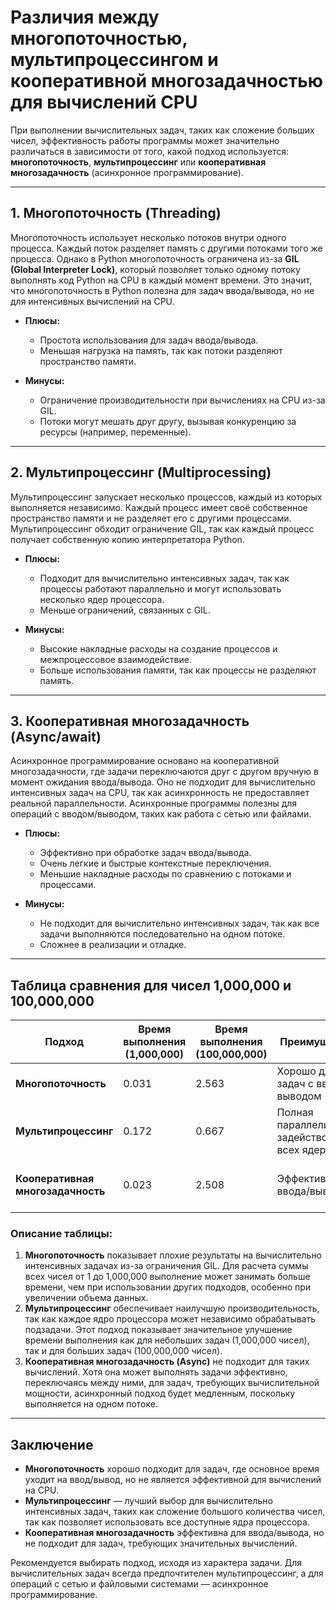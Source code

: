# Различия между многопоточностью, мультипроцессингом и кооперативной многозадачностью для вычислений CPU

При выполнении вычислительных задач, таких как сложение больших чисел, эффективность работы программы может значительно
различаться в зависимости от того, какой подход используется: **многопоточность**, **мультипроцессинг** или **кооперативная
многозадачность** (асинхронное программирование).

---

## 1. Многопоточность (Threading)

Многопоточность использует несколько потоков внутри одного процесса. Каждый поток разделяет память с другими потоками того же
процесса. Однако в Python многопоточность ограничена из-за **GIL (Global Interpreter Lock)**, который позволяет только одному
потоку выполнять код Python на CPU в каждый момент времени. Это значит, что многопоточность в Python полезна для задач
ввода/вывода, но не для интенсивных вычислений на CPU.

- **Плюсы:**
    - Простота использования для задач ввода/вывода.
    - Меньшая нагрузка на память, так как потоки разделяют пространство памяти.

- **Минусы:**
    - Ограничение производительности при вычислениях на CPU из-за GIL.
    - Потоки могут мешать друг другу, вызывая конкуренцию за ресурсы (например, переменные).

---

## 2. Мультипроцессинг (Multiprocessing)

Мультипроцессинг запускает несколько процессов, каждый из которых выполняется независимо. Каждый процесс имеет своё собственное
пространство памяти и не разделяет его с другими процессами. Мультипроцессинг обходит ограничение GIL, так как каждый процесс
получает собственную копию интерпретатора Python.

- **Плюсы:**
    - Подходит для вычислительно интенсивных задач, так как процессы работают параллельно и могут использовать несколько ядер
      процессора.
    - Меньше ограничений, связанных с GIL.

- **Минусы:**
    - Высокие накладные расходы на создание процессов и межпроцессовое взаимодействие.
    - Больше использования памяти, так как процессы не разделяют память.

---

## 3. Кооперативная многозадачность (Async/await)

Асинхронное программирование основано на кооперативной многозадачности, где задачи переключаются друг с другом вручную в момент
ожидания ввода/вывода. Оно не подходит для вычислительно интенсивных задач на CPU, так как асинхронность не предоставляет
реальной параллельности. Асинхронные программы полезны для операций с вводом/выводом, таких как работа с сетью или файлами.

- **Плюсы:**
    - Эффективно при обработке задач ввода/вывода.
    - Очень легкие и быстрые контекстные переключения.
    - Меньшие накладные расходы по сравнению с потоками и процессами.

- **Минусы:**
    - Не подходит для вычислительно интенсивных задач, так как все задачи выполняются последовательно на одном потоке.
    - Сложнее в реализации и отладке.

---

## Таблица сравнения для чисел 1,000,000 и 100,000,000

| Подход                            | Время выполнения (1,000,000) | Время выполнения (100,000,000) | Преимущества                                    | Недостатки                                             |
|-----------------------------------|------------------------------|--------------------------------|-------------------------------------------------|--------------------------------------------------------|
| **Многопоточность**               | 0.031                        | 2.563                          | Хорошо для задач с вводом/выводом               | GIL ограничивает производительность на CPU             |
| **Мультипроцессинг**              | 0.172                        | 0.667                          | Полная параллелизация, задействование всех ядер | Высокие накладные расходы на создание процессов        |
| **Кооперативная многозадачность** | 0.023                        | 2.508                          | Эффективно для ввода/вывода                     | Непригоден для задач, требующих интенсивных вычислений |

### Описание таблицы:

1. **Многопоточность** показывает плохие результаты на вычислительно интенсивных задачах из-за ограничения GIL. Для расчета
   суммы всех чисел от 1 до 1,000,000 выполнение может занимать больше времени, чем при использовании других подходов, особенно
   при увеличении объема данных.
2. **Мультипроцессинг** обеспечивает наилучшую производительность, так как каждое ядро процессора может независимо обрабатывать
   подзадачи. Этот подход показывает значительное улучшение времени выполнения как для небольших задач (1,000,000 чисел), так и
   для больших задач (100,000,000 чисел).
3. **Кооперативная многозадачность (Async)** не подходит для таких вычислений. Хотя она может выполнять задачи эффективно,
   переключаясь между ними, для задач, требующих вычислительной мощности, асинхронный подход будет медленным, поскольку
   выполняется на одном потоке.

---

## Заключение

- **Многопоточность** хорошо подходит для задач, где основное время уходит на ввод/вывод, но не является эффективной для
  вычислений на CPU.
- **Мультипроцессинг** — лучший выбор для вычислительно интенсивных задач, таких как сложение большого количества чисел, так
  как позволяет использовать все доступные ядра процессора.
- **Кооперативная многозадачность** эффективна для ввода/вывода, но не подходит для задач, требующих значительных вычислений.

Рекомендуется выбирать подход, исходя из характера задачи. Для вычислительных задач всегда предпочтителен мультипроцессинг, а
для операций с сетью и файловыми системами — асинхронное программирование.